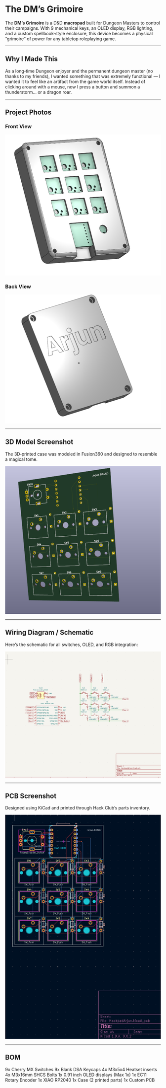 # The DM’s Grimoire

The **DM’s Grimoire** is a D&D **macropad** built for Dungeon Masters to control their campaigns. With 9 mechanical keys, an OLED display, RGB lighting, and a custom spellbook‑style enclosure, this device becomes a physical “grimoire” of power for any tabletop roleplaying game.

---

## Why I Made This

As a long‑time Dungeon enjoyer and the permanent dungeon master (no thanks to my friends), I wanted something that was extremely functional — I wanted it to feel like an artifact from the game world itself. Instead of clicking around with a mouse, now I press a button and summon a thunderstorm… or a dragon roar.

---

## Project Photos

### Front View  
![Front of macropad](assets/frontpad.png)

### Back View  
![Back of macropad](assets/backpad.png)

---

## 3D Model Screenshot

The 3D‑printed case was modeled in Fusion360 and designed to resemble a magical tome.

![3D model render](assets/pcb_model.png)

---

## Wiring Diagram / Schematic

Here’s the schematic for all switches, OLED, and RGB integration:

![Schematic](assets/schematic.png)

---

## PCB Screenshot

Designed using KiCad and printed through Hack Club’s parts inventory.

![PCB design](assets/pcb.png)

---

## BOM
9x Cherry MX Switches
9x Blank DSA Keycaps
4x M3x5x4 Heatset inserts
4x M3x16mm SHCS Bolts
1x 0.91 inch OLED displays (Max 1x)
1x EC11 Rotary Encoder
1x XIAO RP2040
1x Case (2 printed parts)
1x Custom PCB
